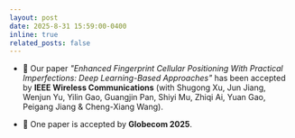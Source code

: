 ```yaml
---
layout: post
date: 2025-8-31 15:59:00-0400
inline: true
related_posts: false
---
```


- 🎉 Our paper *"Enhanced Fingerprint Cellular Positioning With Practical Imperfections: Deep Learning-Based Approaches"* has been accepted by **IEEE Wireless Communications** (with Shugong Xu, Jun Jiang, Wenjun Yu, Yilin Gao, Guangjin Pan, Shiyi Mu, Zhiqi Ai, Yuan Gao, Peigang Jiang & Cheng-Xiang Wang).
  
- 🎉 One paper is accepted by **Globecom 2025**.
